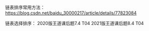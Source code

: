 链表排序常用方法：
https://blog.csdn.net/baidu_30000217/article/details/77823084

链表选择排序：
2020版王道课后题7.4 T04
2021版王道课后题8.4 T04
